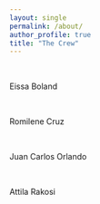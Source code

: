 ```yaml
---
layout: single
permalink: /about/
author_profile: true
title: "The Crew"
---
```


<br>

Eissa Boland

<br>

Romilene Cruz

<br>

Juan Carlos Orlando

<br>

Attila Rakosi

<br>

